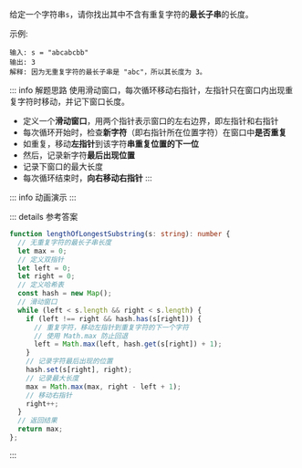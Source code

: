 给定一个字符串`s`，请你找出其中不含有重复字符的**最长子串**的长度。

示例:

```
输入: s = "abcabcbb"
输出: 3 
解释: 因为无重复字符的最长子串是 "abc"，所以其长度为 3。
```

::: info 解题思路
使用滑动窗口，每次循环移动右指针，左指针只在窗口内出现重复字符时移动，并记下窗口长度。
- 定义一个**滑动窗口**，用两个指针表示窗口的左右边界，即左指针和右指针
- 每次循环开始时，检查**新字符**（即右指针所在位置字符）在窗口中**是否重复**
- 如重复，移动**左指针**到该字符**串重复位置的下一位**
- 然后，记录新字符**最后出现位置**
- 记录下窗口的最大长度
- 每次循环结束时，**向右移动右指针**
:::

<script setup>
import Demo from './demos/3.vue';
</script>

::: info 动画演示
<Demo />
:::

::: details 参考答案
```ts
function lengthOfLongestSubstring(s: string): number {
  // 无重复字符的最长子串长度
  let max = 0;
  // 定义双指针
  let left = 0;
  let right = 0;
  // 定义哈希表
  const hash = new Map();
  // 滑动窗口
  while (left < s.length && right < s.length) {
    if (left !== right && hash.has(s[right])) {
      // 重复字符，移动左指针到重复字符的下一个字符
      // 使用 Math.max 防止回退
      left = Math.max(left, hash.get(s[right]) + 1);
    }
    // 记录字符最后出现的位置
    hash.set(s[right], right);
    // 记录最大长度
    max = Math.max(max, right - left + 1);
    // 移动右指针
    right++;
  }
  // 返回结果
  return max;
};
```
:::
